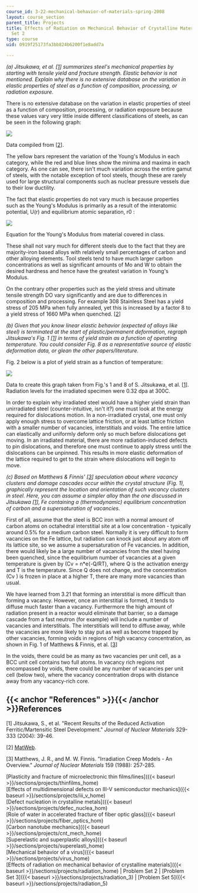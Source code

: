 ```yaml
---
course_id: 3-22-mechanical-behavior-of-materials-spring-2008
layout: course_section
parent_title: Projects
title: Effects of Radiation on Mechanical Behavior of Crystalline Materials - Problem
  Set 2
type: course
uid: 0919f25173fa3bb824b6200f1e8add7a

---
```


_(a) Jitsukawa, et al. \[[1](#References)\] summarizes steel's mechanical properties by starting with tensile yield and fracture strength. Elastic behavior is not mentioned. Explain why there is no extensive database on the variation in elastic properties of steel as a function of composition, processing, or radiation exposure._

There is no extensive database on the variation in elastic properties of steel as a function of composition, processing, or radiation exposure because these values vary very little inside different classifications of steels, as can be seen in the following graph:

![](/courses/materials-science-and-engineering/3-22-mechanical-behavior-of-materials-spring-2008/projects/radiation_2_1.jpg)

Data compiled from \[[2](#References)\].

The yellow bars represent the variation of the Young's Modulus in each category, while the red and blue lines show the minima and maxima in each category. As one can see, there isn't much variation across the entire gamut of steels, with the notable exception of tool steels, though these are rarely used for large structural components such as nuclear pressure vessels due to their low ductility.

The fact that elastic properties do not vary much is because properties such as the Young's Modulus is primarily as a result of the interatomic potential, U(r) and equilibrium atomic separation, r0 :

![](/courses/materials-science-and-engineering/3-22-mechanical-behavior-of-materials-spring-2008/projects/radiation_2_2.jpg)

Equation for the Young's Modulus from material covered in class.

These shall not vary much for different steels due to the fact that they are majority-iron based alloys with relatively small percentages of carbon and other alloying elements. Tool steels tend to have much larger carbon concentrations as well as significant amounts of Mo and W to obtain the desired hardness and hence have the greatest variation in Young's Modulus.

On the contrary other properties such as the yield stress and ultimate tensile strength DO vary significantly and are due to differences in composition and processing. For example 308 Stainless Steel has a yield stress of 205 MPa when fully annealed, yet this is increased by a factor 8 to a yield stress of 1660 MPa when quenched. \[[2](#References)\]

_(b) Given that you know linear elastic behavior (expected of alloys like steel) is terminated at the start of plastic/permanent deformation, regraph Jitsukawa's Fig. 1 \[[1](#References)\] in terms of yield strain as a function of operating temperature. You could consider Fig. 8 as a representative source of elastic deformation data, or glean the other papers/literature._

Fig. 2 below is a plot of yield strain as a function of temperature:

![](/courses/materials-science-and-engineering/3-22-mechanical-behavior-of-materials-spring-2008/projects/radiation_2_3.jpg)

Data to create this graph taken from Fig.'s 1 and 8 of S. Jitsukawa, et al. \[[1](#References)\]. Radiation levels for the irradiated specimen were 0.32 dpa at 300C.

In order to explain why irradiated steel would have a higher yield strain than unirradiated steel (counter-intuitive, isn't it?) one must look at the energy required for dislocations motion. In a non-irradiated crystal, one must only apply enough stress to overcome lattice friction, or at least lattice friction with a smaller number of vacancies, interstitials and voids. The entire lattice can elastically and uniformly deform only so much before dislocations get moving. In an irradiated material, there are more radiation-induced defects to pin dislocations, and therefore one must continue to apply stress until the dislocations can be unpinned. This results in more elastic deformation of the lattice required to get to the strain where dislocations will begin to move.

_(c) Based on Matthews & Finnis' \[[3](#References)\] speculation about where vacancy clusters and damage cascades occur within the crystal structure (Fig. 1), graphically represent the location and orientation of such vacancy clusters in steel. Here, you can assume a simpler alloy than the one discussed in Jitsukawa \[[1](#References)\], Fe containing a (thermodynamic) equilibrium concentration of carbon and a supersaturation of vacancies._

First of all, assume that the steel is BCC iron with a normal amount of carbon atoms on octahedral interstitial site at a low concentration - typically around 0.5% for a medium carbon steel. Normally it is very difficult to form vacancies on the Fe lattice, but radiation can knock just about any atom off its lattice site, so we assume a supersaturation of Fe vacancies. In addition, there would likely be a large number of vacancies from the steel having been quenched, since the equilibrium number of vacancies at a given temperature is given by (Cv = n\*e(-Q/RT), where Q is the activation energy and T is the temperature. Since Q does not change, and the concentration (Cv ) is frozen in place at a higher T, there are many more vacancies than usual.

We have learned from 3.21 that forming an interstitial is more difficult than forming a vacancy. However, once an interstitial is formed, it tends to diffuse much faster than a vacancy. Furthermore the high amount of radiation present in a reactor would eliminate that barrier, so a damage cascade from a fast neutron (for example) will include a number of vacancies and interstitials. The interstitials will tend to diffuse away, while the vacancies are more likely to stay put as well as become trapped by other vacancies, forming voids in regions of high vacancy concentration, as shown in Fig. 1 of Matthews & Finnis, et al. \[[3](#References)\]

In the voids, there could be as many as two vacancies per unit cell, as a BCC unit cell contains two full atoms. In vacancy rich regions not encompassed by voids, there could be any number of vacancies per unit cell (below two), where the vacancy concentration drops with distance away from any vacancy-rich core.

{{< anchor "References" >}}{{< /anchor >}}References
----------------------------------------------------

\[1\] Jitsukawa, S., et al. "Recent Results of the Reduced Activation Ferritic/Martensitic Steel Development." _Journal of Nuclear Materials_ 329-333 (2004): 39-46.

\[2\] [MatWeb](http://www.matweb.com/).

\[3\] Matthews, J. R., and M. W. Finnis. "Irradiation Creep Models - An Overview." _Journal of Nuclear Materials_ 159 (1988): 257-285.

[Plasticity and fracture of microelectronic thin films/lines]({{< baseurl >}}/sections/projects/thinfilms_home)  
[Effects of multidimensional defects on III-V semiconductor mechanics]({{< baseurl >}}/sections/projects/iii_v_home)  
[Defect nucleation in crystalline metals]({{< baseurl >}}/sections/projects/defec_nuclea_hom)  
[Role of water in accelerated fracture of fiber optic glass]({{< baseurl >}}/sections/projects/fiber_optics_hom)  
[Carbon nanotube mechanics]({{< baseurl >}}/sections/projects/cnt_mech_home)  
[Superelastic and superplastic alloys]({{< baseurl >}}/sections/projects/superelasti_home)  
[Mechanical behavior of a virus]({{< baseurl >}}/sections/projects/virus_home)  
[Effects of radiation on mechanical behavior of crystalline materials]({{< baseurl >}}/sections/projects/radiation_home) | Problem Set 2 | [Problem Set 3]({{< baseurl >}}/sections/projects/radiation_3) | [Problem Set 5]({{< baseurl >}}/sections/projects/radiation_5)